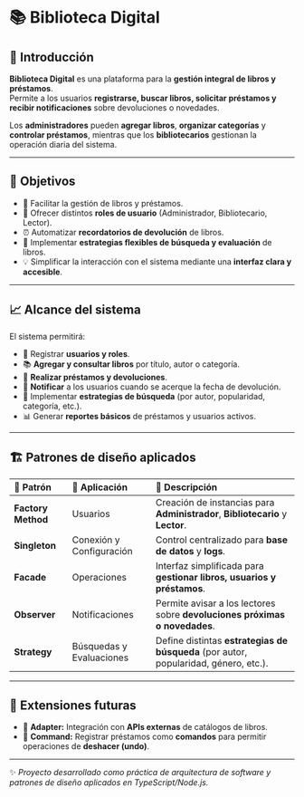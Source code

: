 # 📚 Biblioteca Digital  

## 🧩 Introducción  
**Biblioteca Digital** es una plataforma para la **gestión integral de libros y préstamos**.  
Permite a los usuarios **registrarse, buscar libros, solicitar préstamos y recibir notificaciones** sobre devoluciones o novedades.  

Los **administradores** pueden **agregar libros**, **organizar categorías** y **controlar préstamos**, mientras que los **bibliotecarios** gestionan la operación diaria del sistema.  

---

## 🎯 Objetivos  
- 📖 Facilitar la gestión de libros y préstamos.  
- 👥 Ofrecer distintos **roles de usuario** (Administrador, Bibliotecario, Lector).  
- ⏰ Automatizar **recordatorios de devolución** de libros.  
- 🔎 Implementar **estrategias flexibles de búsqueda y evaluación** de libros.  
- 💡 Simplificar la interacción con el sistema mediante una **interfaz clara y accesible**.  

---

## 📈 Alcance del sistema  
El sistema permitirá:  
- 🧍 Registrar **usuarios y roles**.  
- 📚 **Agregar y consultar libros** por título, autor o categoría.  
- 🔄 **Realizar préstamos y devoluciones**.  
- 📩 **Notificar** a los usuarios cuando se acerque la fecha de devolución.  
- 🧠 Implementar **estrategias de búsqueda** (por autor, popularidad, categoría, etc.).  
- 📊 Generar **reportes básicos** de préstamos y usuarios activos.  

---

## 🏗️ Patrones de diseño aplicados  
| 🧱 Patrón | 🧩 Aplicación | 📖 Descripción |
|:--|:--|:--|
| **Factory Method** | Usuarios | Creación de instancias para **Administrador**, **Bibliotecario** y **Lector**. |
| **Singleton** | Conexión y Configuración | Control centralizado para **base de datos** y **logs**. |
| **Facade** | Operaciones | Interfaz simplificada para **gestionar libros, usuarios y préstamos**. |
| **Observer** | Notificaciones | Permite avisar a los lectores sobre **devoluciones próximas o novedades**. |
| **Strategy** | Búsquedas y Evaluaciones | Define distintas **estrategias de búsqueda** (por autor, popularidad, género, etc.). |

---

## 🚀 Extensiones futuras  
- 🔌 **Adapter:** Integración con **APIs externas** de catálogos de libros.  
- 🧾 **Command:** Registrar préstamos como **comandos** para permitir operaciones de **deshacer (undo)**.  

---

✨ _Proyecto desarrollado como práctica de arquitectura de software y patrones de diseño aplicados en TypeScript/Node.js._
